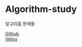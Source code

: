 # Algorithm-study
알고리즘 문제들

[Github]  
[Velog]

[Github]: https://github.com/myhappydays/Algorithm-study
[Velog]: https://velog.io/@myhappydays/series/Algorithm-Study
